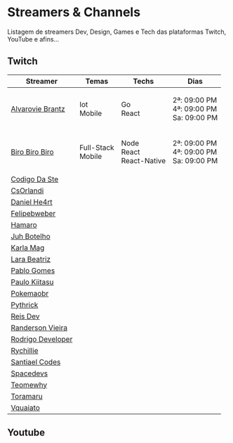 # Streamers & Channels

Listagem de streamers Dev, Design, Games e Tech das plataformas Twitch, YouTube e afins...

## Twitch

<table>
   <thead>
      <tr>
         <th>Streamer</th>
         <th>Temas</th>
         <th>Techs</th>
         <th>Dias</th>
      </tr>
   </thead>
   <tbody>
			<tr>
         <td>
				 		<a href="https://www.twitch.tv/alvaroviebrantz">Alvarovie Brantz</a>
				 </td>
				 <td>
						<p>Iot<br>Mobile</p>
				 </td>
         <td>
						<p>Go<br>React</p>
				 </td>
         <td>
						<p>2ª: 09:00 PM<br>4ª: 09:00 PM<br>Sa: 09:00 PM</p>
         </td>
      </tr>
			<tr>
         <td>
				 		<a href="https://www.twitch.tv/birobirobiro">Biro Biro Biro</a>
				 </td>
				 <td>
						<p>Full-Stack<br>Mobile</p>
				 </td>
         <td>
						<p>Node<br>React<br>React-Native</p>
				 </td>
         <td>
						<p>2ª: 09:00 PM<br>4ª: 09:00 PM<br>Sa: 09:00 PM</p>
				 </td>
			</tr>
			<tr>
				<td>
					<a href="https://www.twitch.tv/codigodaste">Codigo Da Ste</a>
				</td>
				<td>
					<p></p>
				</td>
				<td>
					<p></p>
				</td>
				<td>
					<p></p>
				</td>
				</tr>
		</tr>
		<tr>
				<td>
					<a href="https://www.twitch.tv/csorlandi">CsOrlandi</a>
				</td>
				<td>
					<p></p>
				</td>
				<td>
					<p></p>
				</td>
				<td>
					<p></p>
				</td>
				</tr>
		</tr>
		<tr>
				<td>
					<a href="https://www.twitch.tv/danielhe4rt">Daniel He4rt</a>
				</td>
				<td>
					<p></p>
				</td>
				<td>
					<p></p>
				</td>
				<td>
					<p></p>
				</td>
				</tr>
		</tr>
		<tr>
				<td>
					<a href="https://www.twitch.tv/felipebweber">Felipebweber</a>
				</td>
				<td>
					<p></p>
				</td>
				<td>
					<p></p>
				</td>
				<td>
					<p></p>
				</td>
				</tr>
		</tr>
		<tr>
				<td>
					<a href="https://www.twitch.tv/Hamaro">Hamaro</a>
				</td>
				<td>
					<p></p>
				</td>
				<td>
					<p></p>
				</td>
				<td>
					<p></p>
				</td>
				</tr>
		</tr>
		<tr>
				<td>
					<a href="https://www.twitch.tv/juhbotelho">Juh Botelho</a>
				</td>
				<td>
					<p></p>
				</td>
				<td>
					<p></p>
				</td>
				<td>
					<p></p>
				</td>
				</tr>
		</tr>
		<tr>
				<td>
					<a href="https://www.twitch.tv/KarlaMag">Karla Mag</a>
				</td>
				<td>
					<p></p>
				</td>
				<td>
					<p></p>
				</td>
				<td>
					<p></p>
				</td>
				</tr>
		</tr>
		<tr>
				<td>
					<a href="https://www.twitch.tv/larabeatrizms">Lara Beatriz</a>
				</td>
				<td>
					<p></p>
				</td>
				<td>
					<p></p>
				</td>
				<td>
					<p></p>
				</td>
				</tr>
		</tr>
		<tr>
				<td>
					<a href="https://www.twitch.tv/pablogomes17">Pablo Gomes</a>
				</td>
				<td>
					<p></p>
				</td>
				<td>
					<p></p>
				</td>
				<td>
					<p></p>
				</td>
				</tr>
		</tr>
		<tr>
				<td>
					<a href="https://www.twitch.tv/Paulo_Kiitasu">Paulo Kiitasu</a>
				</td>
				<td>
					<p></p>
				</td>
				<td>
					<p></p>
				</td>
				<td>
					<p></p>
				</td>
				</tr>
		</tr>
		<tr>
				<td>
					<a href="https://www.twitch.tv/pokemaobr">Pokemaobr</a>
				</td>
				<td>
					<p></p>
				</td>
				<td>
					<p></p>
				</td>
				<td>
					<p></p>
				</td>
				</tr>
		</tr>
		<tr>
				<td>
					<a href="https://www.twitch.tv/Pythrick">Pythrick</a>
				</td>
				<td>
					<p></p>
				</td>
				<td>
					<p></p>
				</td>
				<td>
					<p></p>
				</td>
				</tr>
		</tr>
		<tr>
				<td>
					<a href="https://www.twitch.tv/ReisDev">Reis Dev</a>
				</td>
				<td>
					<p></p>
				</td>
				<td>
					<p></p>
				</td>
				<td>
					<p></p>
				</td>
				</tr>
		</tr>
		<tr>
			<td>
				<a href="https://www.twitch.tv/ruandersonvieira">Randerson Vieira</a>
			</td>
			<td>
				<p></p>
			</td>
			<td>
				<p></p>
			</td>
			<td>
				<p></p>
			</td>
			</tr>
	</tr>
		<tr>
				<td>
					<a href="https://www.twitch.tv/RodrigoDeveloper">Rodrigo Developer</a>
				</td>
				<td>
					<p></p>
				</td>
				<td>
					<p></p>
				</td>
				<td>
					<p></p>
				</td>
				</tr>
		</tr>
		<tr>
				<td>
					<a href="https://www.twitch.tv/Rychillie">Rychillie</a>
				</td>
				<td>
					<p></p>
				</td>
				<td>
					<p></p>
				</td>
				<td>
					<p></p>
				</td>
				</tr>
		</tr>
		<tr>
				<td>
					<a href="https://www.twitch.tv/SantiaelCodes">Santiael Codes</a>
				</td>
				<td>
					<p></p>
				</td>
				<td>
					<p></p>
				</td>
				<td>
					<p></p>
				</td>
				</tr>
		</tr>
		<tr>
				<td>
					<a href="https://www.twitch.tv/Spacedevs">Spacedevs</a>
				</td>
				<td>
					<p></p>
				</td>
				<td>
					<p></p>
				</td>
				<td>
					<p></p>
				</td>
				</tr>
		</tr>
		<tr>
				<td>
					<a href="https://www.twitch.tv/teomewhy">Teomewhy</a>
				</td>
				<td>
					<p></p>
				</td>
				<td>
					<p></p>
				</td>
				<td>
					<p></p>
				</td>
				</tr>
		</tr>
		<tr>
				<td>
					<a href="https://www.twitch.tv/Toramaru08">Toramaru</a>
				</td>
				<td>
					<p></p>
				</td>
				<td>
					<p></p>
				</td>
				<td>
					<p></p>
				</td>
				</tr>
		</tr>
		<tr>
				<td>
					<a href="https://www.twitch.tv/vquaiato">Vquaiato</a>
				</td>
				<td>
					<p></p>
				</td>
				<td>
					<p></p>
				</td>
				<td>
					<p></p>
				</td>
		</tr>
   </tbody>
</table>

## Youtube
